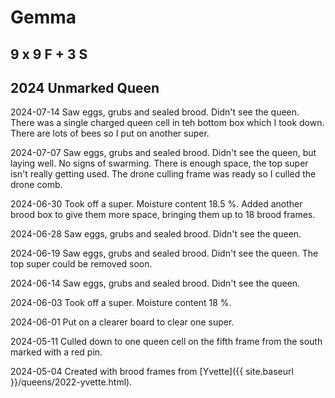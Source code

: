 # Gemma

## 9 x 9 F + 3 S

## 2024 Unmarked Queen

2024-07-14 Saw eggs, grubs and sealed brood.  Didn't see the queen.  There was a single charged queen cell in teh bottom box which I took down.  There are lots of bees so I put on another super.

2024-07-07 Saw eggs, grubs and sealed brood.  Didn't see the queen, but laying well.  No signs of swarming.  There is enough space, the top super isn't really getting used.  The drone culling frame was ready so I culled the drone comb.

2024-06-30 Took off a super.  Moisture content 18.5 %.  Added another brood box to give them more space, bringing them up to 18 brood frames.

2024-06-28 Saw eggs, grubs and sealed brood.  Didn't see the queen.

2024-06-19 Saw eggs, grubs and sealed brood.  Didn't see the queen.  The top super could be removed soon.

2024-06-14 Saw eggs, grubs and sealed brood.  Didn't see the queen.

2024-06-03 Took off a super.  Moisture content 18 %.

2024-06-01 Put on a clearer board to clear one super.

2024-05-11 Culled down to one queen cell on the fifth frame from the south marked with a red pin.

2024-05-04 Created with brood frames from [Yvette]({{ site.baseurl }}/queens/2022-yvette.html).
